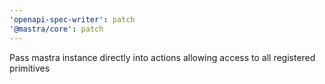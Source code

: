 ```yaml
---
'openapi-spec-writer': patch
'@mastra/core': patch
---
```


Pass mastra instance directly into actions allowing access to all registered primitives
